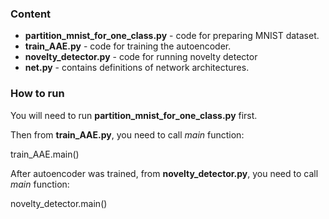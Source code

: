 

### Content

* **partition_mnist_for_one_class.py** - code for preparing MNIST dataset.
* **train_AAE.py** - code for training the autoencoder.
* **novelty_detector.py** - code for running novelty detector
* **net.py** - contains definitions of network architectures. 

### How to run

You will need to run **partition_mnist_for_one_class.py** first.

Then from **train_AAE.py**, you need to call *main* function:

train_AAE.main()
  
After autoencoder was trained, from **novelty_detector.py**, you need to call *main* function:

novelty_detector.main()

